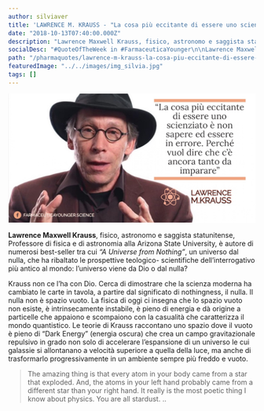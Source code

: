 ```yaml
---
author: silviaver
title: 'LAWRENCE M. KRAUSS - "La cosa più eccitante di essere uno scienziato è non sapere ed essere in errore. Perché vuol dire che c''è ancora tanto da imparare"'
date: "2018-10-13T07:40:00.000Z"
description: "Lawrence Maxwell Krauss, fisico, astronomo e saggista statunitense, Professore di fisica e di astronomia alla Arizona State University, è autore di numerosi best-seller tra cui “A Universe from Nothing”, un universo dal nulla, che ha ribaltato le prospettive teologico- scientifiche dell’interrogativo più antico al mondo: l’universo viene da Dio o dal nulla?\n"
socialDesc: "#QuoteOfTheWeek in #FarmaceuticaYounger\n\nLawrence Maxwell Krauss, fisico, astronomo e saggista statunitense, Professore di fisica e di astronomia alla Arizona State University, è autore di numerosi best-seller tra cui “A Universe from Nothing”, un universo dal nulla, che ha ribaltato le prospettive teologico- scientifiche dell’interrogativo più antico al mondo: l’universo viene da Dio o dal nulla?\n\nLe teorie di Krauss raccontano uno spazio dove il vuoto è pieno di “Dark Energy” (energia oscura) che crea un campo gravitazionale repulsivo in grado non solo di accelerare l’espansione di un universo le cui galassie si allontanano a velocità superiore a quella della luce, ma anche di trasformarlo progressivamente in un ambiente sempre più freddo e vuoto.\n\n\"The amazing thing is that every atom in your body came from a star that exploded. And, the atoms in your left hand probably came from a different star than your right hand. It really is the most poetic thing I know about physics. You are all stardust.\n..\"\n\nPer approfondimenti clicca il link in basso e visita il mio sito...inoltre non perderti tutti gli appuntamenti con la #QuoteOfTheWeek, ogni sabato con le citazioni più frizzanti degli scienziali di fama mondiale e la #HotThisWeek, ogni domenica, con le notizie più #Hot sul panorama internazionale del Farmaceutico...\n"
path: "/pharmaquotes/lawrence-m-krauss-la-cosa-piu-eccitante-di-essere-uno-scienziato-e-non-sapere-ed-essere-in-errore-perche-vuol-dire-che-ce-ancora-tanto-da-imparare/"
featuredImage: "../../images/img_silvia.jpg"
tags: []
---
```


![null](../../images/img_silvia.jpg)

**Lawrence Maxwell Krauss**, fisico, astronomo e saggista statunitense, Professore di fisica e di astronomia alla Arizona State University, è autore di numerosi best-seller tra cui _“A Universe from Nothing”_, un universo dal nulla, che ha ribaltato le prospettive teologico- scientifiche dell’interrogativo più antico al mondo: l’universo viene da Dio o dal nulla?

Krauss non ce l’ha con Dio. Cerca di dimostrare che la scienza moderna ha cambiato le carte in tavola, a partire dal significato di nothingness, il nulla. Il nulla non è spazio vuoto. La fisica di oggi ci insegna che lo spazio vuoto non esiste, è intrinsecamente instabile, è pieno di energia e dà origine a particelle che appaiono e scompaiono con la casualità che caratterizza il mondo quantistico. Le teorie di Krauss raccontano uno spazio dove il vuoto è pieno di “Dark Energy” (energia oscura) che crea un campo gravitazionale repulsivo in grado non solo di accelerare l’espansione di un universo le cui galassie si allontanano a velocità superiore a quella della luce, ma anche di trasformarlo progressivamente in un ambiente sempre più freddo e vuoto.

> The amazing thing is that every atom in your body came from a star that exploded. And, the atoms in your left hand probably came from a different star than your right hand. It really is the most poetic thing I know about physics. You are all stardust.
> ..
